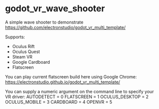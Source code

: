 # godot_vr_wave_shooter

A simple wave shooter to demonstrate https://github.com/electronstudio/godot_vr_multi_template/

Supports:
* Oculus Rift
* Oculus Quest
* Steam VR
* Google Cardboard
* Flatscreen

You can play current flatscreen build here using Google Chrome: https://electronstudio.github.io/godot_vr_multi_template/

You can supply a numeric argument on the command line to specify your VR driver:
	AUTODETECT = 0
	FLATSCREEN = 1
	OCULUS_DESKTOP = 2
	OCULUS_MOBILE = 3
	CARDBOARD = 4
	OPENVR = 5
